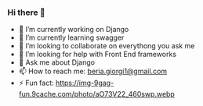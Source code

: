 ### Hi there 👋
- 🔭 I’m currently working on Django
- 🌱 I’m currently learning swagger
- 👯 I’m looking to collaborate on everythong you ask me
- 🤔 I’m looking for help with Front End frameworks
- 💬 Ask me about Django
- 📫 How to reach me: beria.giorgi1@gmail.com
- ⚡ Fun fact: https://img-9gag-fun.9cache.com/photo/aO73V22_460swp.webp
<!--
**giorgiberia/giorgiberia** is a ✨ _special_ ✨ repository because its `README.md` (this file) appears on your GitHub profile.

Here are some ideas to get you started:


-->
